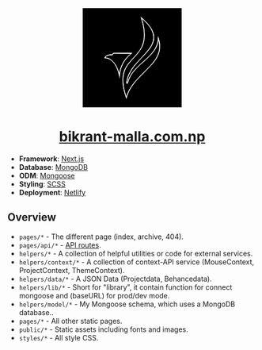 <div align="center">
  <img alt="Logo" src="https://github.com/vikrantmalla/bikrant-malla.com.np/blob/main/public/images/logo.png" width="200" />
</div>
<h1 align="center">
  <a href="https://bikrant-malla.com.np">bikrant-malla.com.np</a>
</h1>

- **Framework**: [Next.js](https://nextjs.org/)
- **Database**: [MongoDB](https://www.mongodb.com/)
- **ODM**: [Mongoose](https://mongoosejs.com/)
- **Styling**: [SCSS](https://sass-lang.com/)
- **Deployment**: [Netlify](https://www.netlify.com/)


## Overview


- `pages/*` - The different page (index, archive, 404).
- `pages/api/*` - [API routes](https://nextjs.org/docs/api-routes/introduction).
- `helpers/*` - A collection of helpful utilities or code for external services.
- `helpers/context/*` - A collection of context-API service (MouseContext, ProjectContext, ThemeContext).
- `helpers/data/*` - A JSON Data (Projectdata, Behancedata).
- `helpers/lib/*` - Short for "library", it contain function for connect mongoose and (baseURL) for prod/dev mode.
- `helpers/model/*` - My Mongoose schema, which uses a MongoDB database..
- `pages/*` - All other static pages.
- `public/*` - Static assets including fonts and images.
- `styles/*` - All style CSS.
